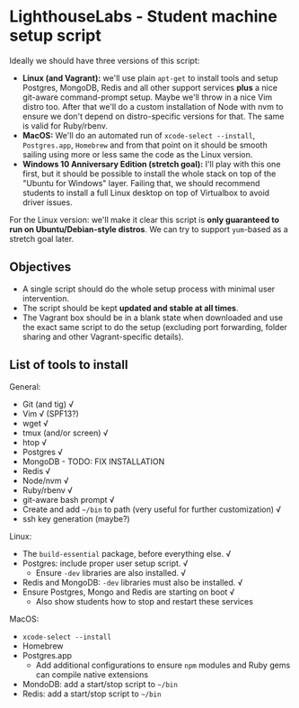 # LighthouseLabs - Student machine setup script

Ideally we should have three versions of this script:

* **Linux (and Vagrant):** we'll use plain `apt-get` to install tools and setup Postgres, MongoDB, Redis and all other support services **plus** a nice git-aware command-prompt setup. Maybe we'll throw in a nice Vim distro too. After that we'll do a custom installation of Node with nvm to ensure we don't depend on distro-specific versions for that. The same is valid for Ruby/rbenv.
* **MacOS:** We'll do an automated run of `xcode-select --install`, `Postgres.app`, `Homebrew` and from that point on it should be smooth sailing using more or less same the code as the Linux version.
* **Windows 10 Anniversary Edition (stretch goal):** I'll play with this one first, but it should be possible to install the whole stack on top of the "Ubuntu for Windows" layer. Failing that, we should recommend students to install a full Linux desktop on top of Virtualbox to avoid driver issues.

For the Linux version: we'll make it clear this script is **only guaranteed to run on Ubuntu/Debian-style distros**. We can try to support `yum`-based as a stretch goal later.

## Objectives

* A single script should do the whole setup process with minimal user intervention.
* The script should be kept **updated and stable at all times**.
* The Vagrant box should be in a blank state when downloaded and use the exact same script to do the setup (excluding port forwarding, folder sharing and other Vagrant-specific details).

## List of tools to install

General:
* Git (and tig) √
* Vim √ (SPF13?)
* wget √
* tmux (and/or screen) √
* htop √
* Postgres √
* MongoDB - TODO: FIX INSTALLATION
* Redis √
* Node/nvm √
* Ruby/rbenv √
* git-aware bash prompt √
* Create and add `~/bin` to path (very useful for further customization) √
* ssh key generation (maybe?)

Linux:
* The `build-essential` package, before everything else. √
* Postgres: include proper user setup script. √
  * Ensure `-dev` libraries are also installed. √
* Redis and MongoDB: `-dev` libraries must also be installed. √
* Ensure Postgres, Mongo and Redis are starting on boot √
  * Also show students how to stop and restart these services

MacOS:
* `xcode-select --install`
* Homebrew
* Postgres.app
  * Add additional configurations to ensure `npm` modules and Ruby gems can compile native extensions
* MondoDB: add a start/stop script to `~/bin`
* Redis: add a start/stop script to `~/bin`
